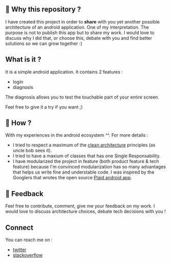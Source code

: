 ## 📲 Why this repository ? 

I have created this project in order to **share** with you yet another possible architecture of an android application. One of my interpretation.
The purpose is not to publish this app but to share my work. I would love to discuss why I did that, or choose this, debate with you and find better solutions so we can grow together :) 

## What is it ?

It is a simple android application. 
It contains 2 features : 
- login
- diagnosis

The diagnosis allows you to test the touchable part of your entire screen. 

Feel free to give it a try if you want ;)

## 🔧 How ?

With my experiences in the android ecosystem ^^. 
For more details :
- I tried to respect a maximum of the [clean architecture](https://blog.cleancoder.com/uncle-bob/2012/08/13/the-clean-architecture.html) principles (as uncle bob sees it).
- I tried to have a maxium of classes that has one Single Responsability.
- I have modularized the project in feature (both product feature & tech feature) because I'm convinced modularization has so many advantages that helps us write fine and understable code. I was inspired by the Googlers that wrotes the open source [Plaid android app](https://github.com/android/plaid).

## 🦻 Feedback

Feel free to contribute, comment, give me your feedback on my work. 
I would love to discuss architecture choices, debate tech decisions with you !

## Connect

You can reach me on : 
- [twitter](https://twitter.com/_florang)
- [stackoverflow](https://stackoverflow.com/users/4554371/florangoutang)
